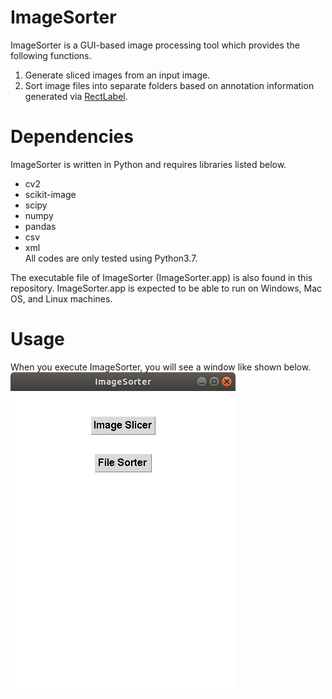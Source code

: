 # ImageSorter
ImageSorter is a GUI-based image processing tool which provides the following functions.
1. Generate sliced images from an input image.
2. Sort image files into separate folders based on annotation information generated via [RectLabel](https://rectlabel.com/).

# Dependencies
ImageSorter is written in Python and requires libraries listed below.  
- cv2
- scikit-image
- scipy
- numpy
- pandas
- csv
- xml  
All codes are only tested using Python3.7.

The executable file of ImageSorter (ImageSorter.app) is also found in this repository.
ImageSorter.app is expected to be able to run on Windows, Mac OS, and Linux machines.

# Usage
When you execute ImageSorter, you will see a window like shown below.  
<kbd>![top window](./images/topwindow.png)</kbd>

